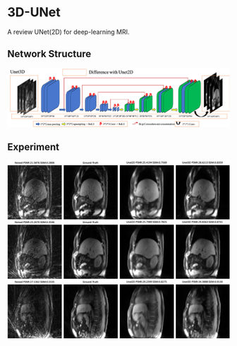 # 3D-UNet
A review UNet(2D) for deep-learning MRI.

## Network Structure
![](./imgs/network.png)

## Experiment
![](./imgs/experiment.png)
